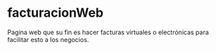 # facturacionWeb
Pagina web que su fin es hacer facturas virtuales o electrónicas para facilitar esto a los negocios. 
